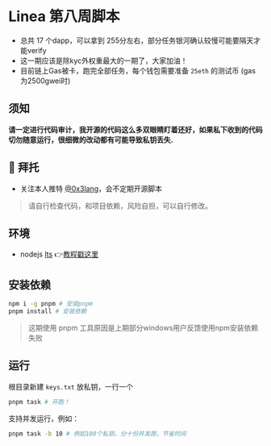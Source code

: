 # Linea 第八周脚本

- 总共 17 个dapp，可以拿到 255分左右，部分任务银河确认较慢可能要隔天才能verify
- 这一期应该是除kyc外权重最大的一期了，大家加油！
- 目前链上Gas被卡，跑完全部任务，每个钱包需要准备 `25eth` 的测试币 (gas为2500gwei时)

## 须知

**请一定进行代码审计，我开源的代码这么多双眼睛盯着还好，如果私下收到的代码切勿随意运行，很细微的改动都有可能导致私钥丢失.**

## 🤲 拜托

- 关注本人推特 [@0x3lang](https://twitter.com/0x3lang)，会不定期开源脚本

> 请自行检查代码，和项目依赖，风险自担，可以自行修改。

## 环境

- nodejs [lts](https://nodejs.org/en/download) 👉[教程戳这里](https://www.liaoxuefeng.com/wiki/1022910821149312/1023025597810528)

## 安装依赖

```bash
npm i -g pnpm # 安装pnpm 
pnpm install # 安装依赖
```

> 这期使用 pnpm 工具原因是上期部分windows用户反馈使用npm安装依赖失败

## 运行

根目录新建 `keys.txt` 放私钥，一行一个

```bash
pnpm task # 开跑！
```

支持并发运行，例如：

```bash
pnpm task -b 10 # 例如100个私钥，分十份并发跑，节省时间
```
